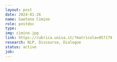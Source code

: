```yaml
---
layout: post
date: 2024-01-26
name: Gaetano Cimino
role: postdoc
type:  
img: cimino.jpg
link: https://rubrica.unisa.it/?matricola=057179
research: NLP, Discourse, Dialogue
status: active
job: 
---
```

